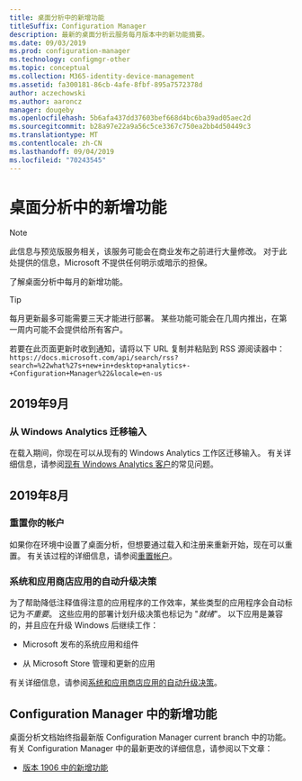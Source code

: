 ```yaml
---
title: 桌面分析中的新增功能
titleSuffix: Configuration Manager
description: 最新的桌面分析云服务每月版本中的新功能摘要。
ms.date: 09/03/2019
ms.prod: configuration-manager
ms.technology: configmgr-other
ms.topic: conceptual
ms.collection: M365-identity-device-management
ms.assetid: fa300181-86cb-4afe-8fbf-895a7572378d
author: aczechowski
ms.author: aaroncz
manager: dougeby
ms.openlocfilehash: 5b6afa437dd37603bef668d4bc6ba39ad05aec2d
ms.sourcegitcommit: b28a97e22a9a56c5ce3367c750ea2bb4d50449c3
ms.translationtype: MT
ms.contentlocale: zh-CN
ms.lasthandoff: 09/04/2019
ms.locfileid: "70243545"
---
```

# <a name="whats-new-in-desktop-analytics"></a>桌面分析中的新增功能

> [!Note]  
> 此信息与预览版服务相关，该服务可能会在商业发布之前进行大量修改。 对于此处提供的信息，Microsoft 不提供任何明示或暗示的担保。  

了解桌面分析中每月的新增功能。

> [!Tip]
> 每月更新最多可能需要三天才能进行部署。 某些功能可能会在几周内推出，在第一周内可能不会提供给所有客户。

若要在此页面更新时收到通知，请将以下 URL 复制并粘贴到 RSS 源阅读器中：`https://docs.microsoft.com/api/search/rss?search=%22what%27s+new+in+desktop+analytics+-+Configuration+Manager%22&locale=en-us`
<!-- a locale is required for the RSS search string -->

## <a name="september-2019"></a>2019年9月

### <a name="migrate-inputs-from-windows-analytics"></a>从 Windows Analytics 迁移输入

<!-- 4252663 -->

在载入期间，你现在可以从现有的 Windows Analytics 工作区迁移输入。 有关详细信息，请参阅[现有 Windows Analytics 客户](/sccm/desktop-analytics/faq#existing-windows-analytics-customers)的常见问题。


## <a name="august-2019"></a>2019年8月

### <a name="reset-your-account"></a>重置你的帐户

<!-- 3733897 -->

如果你在环境中设置了桌面分析，但想要通过载入和注册来重新开始，现在可以重置。 有关该过程的详细信息，请参阅[重置帐户](/sccm/desktop-analytics/account-reset)。

### <a name="automatic-upgrade-decision-of-system-and-store-apps"></a>系统和应用商店应用的自动升级决策

<!-- 3587232 -->

为了帮助降低注释值得注意的应用程序的工作效率，某些类型的应用程序会自动标记为*不重要*。 这些应用的部署计划升级决策也标记为 "*就绪*"。 以下应用是兼容的，并且应在升级 Windows 后继续工作：

- Microsoft 发布的系统应用和组件

- 从 Microsoft Store 管理和更新的应用

有关详细信息，请参阅[系统和应用商店应用的自动升级决策](/sccm/desktop-analytics/about-assets#bkmk_plan-autoapp)。


## <a name="whats-new-in-configuration-manager"></a>Configuration Manager 中的新增功能

桌面分析文档始终指最新版 Configuration Manager current branch 中的功能。 有关 Configuration Manager 中的最新更改的详细信息，请参阅以下文章：

<!-- - [What's new in version 1910](/sccm/core/plan-design/changes/whats-new-in-version-1910#bkmk_da) -->

- [版本 1906 中的新增功能](/sccm/core/plan-design/changes/whats-new-in-version-1906#bkmk_da)
